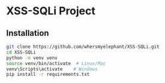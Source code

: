 # XSS-SQLi Project

## Installation
```bash
git clone https://github.com/whersmyelephant/XSS-SQLi.git
cd XSS-SQLi
python -m venv venv
source venv/bin/activate  # Linux/Mac
venv\Scripts\activate    # Windows
pip install -r requirements.txt